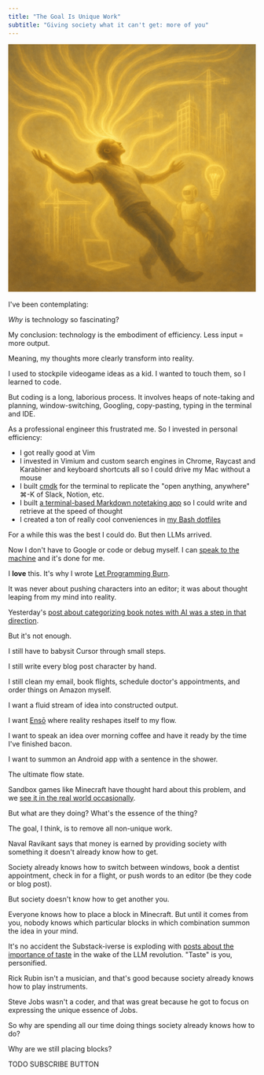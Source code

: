 ```yaml
---
title: "The Goal Is Unique Work"
subtitle: "Giving society what it can't get: more of you"
---
```


<!------------------------- REFERENCE LINKS BLOCK ----------------------------------->
[TODO]: some-link
<!----------------------- END REFERENCE LINKS BLOCK --------------------------------->

![](./images/image.png)

I've been contemplating:

_Why_ is technology so fascinating?

My conclusion: technology is the embodiment of efficiency. Less input = more output. 

Meaning, my thoughts more clearly transform into reality.

I used to stockpile videogame ideas as a kid. I wanted to touch them, so I learned to code.

But coding is a long, laborious process. It involves heaps of note-taking and planning, window-switching, Googling, copy-pasting, typing in the terminal and IDE.

As a professional engineer this frustrated me. So I invested in personal efficiency:

- I got really good at Vim
- I invested in Vimium and custom search engines in Chrome, Raycast and Karabiner and keyboard shortcuts all so I could drive my Mac without a mouse
- I built [cmdk](https://github.com/mieubrisse/cmdk) for the terminal to replicate the "open anything, anywhere" ⌘-K of Slack, Notion, etc.
- I built [a terminal-based Markdown notetaking app](https://github.com/mieubrisse/cli-journal) so I could write and retrieve at the speed of thought
- I created a ton of really cool conveniences in [my Bash dotfiles](https://github.com/mieubrisse/dotfiles/blob/master/bash/bash_aliases)

For a while this was the best I could do. But then LLMs arrived.

Now I don't have to Google or code or debug myself. I can [speak to the machine](https://getharker.com/) and it's done for me.

I **love** this. It's why I wrote [Let Programming Burn](https://mieubrisse.substack.com/p/let-programming-burn).

It was never about pushing characters into an editor; it was about thought leaping from my mind into reality.

Yesterday's [post about categorizing book notes with AI was a step in that direction](https://mieubrisse.substack.com/p/categorizing-book-notes-with-ai).

But it's not enough.

I still have to babysit Cursor through small steps. 

I still write every blog post character by hand. 

I still clean my email, book flights, schedule doctor's appointments, and order things on Amazon myself.

I want a fluid stream of idea into constructed output.

I want [Ensō](https://enso.sonnet.io/) where reality reshapes itself to my flow.

I want to speak an idea over morning coffee and have it ready by the time I've finished bacon.

I want to summon an Android app with a sentence in the shower.

The ultimate flow state.

Sandbox games like Minecraft have thought hard about this problem, and we [see it in the real world occasionally](https://www.youtube.com/watch?v=PUv66718DII).

But what are they doing? What's the essence of the thing?

The goal, I think, is to remove all non-unique work.

Naval Ravikant says that money is earned by providing society with something it doesn't already know how to get.

Society already knows how to switch between windows, book a dentist appointment, check in for a flight, or push words to an editor (be they code or blog post).

But society doesn't know how to get another you.

Everyone knows how to place a block in Minecraft. But until it comes from you, nobody knows which particular blocks in which combination summon the idea in your mind.

It's no accident the Substack-iverse is exploding with [posts about the importance of taste](https://substack.com/home/post/p-161399572) in the wake of the LLM revolution. "Taste" is you, personified.

Rick Rubin isn't a musician, and that's good because society already knows how to play instruments.

Steve Jobs wasn't a coder, and that was great because he got to focus on expressing the unique essence of Jobs.

So why are spending all our time doing things society already knows how to do?

Why are we still placing blocks?

TODO SUBSCRIBE BUTTON

<!------------------ IG POST DESCRIPTION --------------------->
<!--
TODO

👉 Read the full article (link in bio)

#hashtag1 #hashtag2 #hashtag3
-->

<!-------------------- IG STORY TEXT ------------------------->
<!--
TODO
-->
